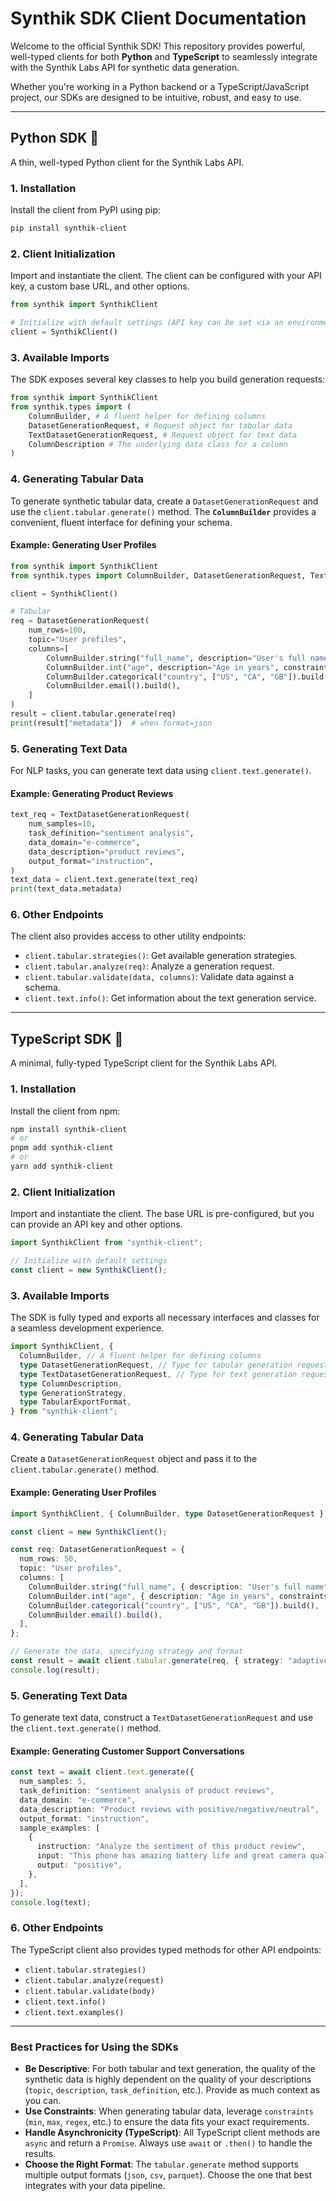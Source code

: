 # Synthik SDK Client Documentation 

Welcome to the official Synthik SDK\! This repository provides powerful, well-typed clients for both **Python** and **TypeScript** to seamlessly integrate with the Synthik Labs API for synthetic data generation.

Whether you're working in a Python backend or a TypeScript/JavaScript project, our SDKs are designed to be intuitive, robust, and easy to use.

-----

## Python SDK 🐍

A thin, well-typed Python client for the Synthik Labs API.

### 1\. Installation

Install the client from PyPI using pip:

```bash
pip install synthik-client
```

### 2\. Client Initialization

Import and instantiate the client. The client can be configured with your API key, a custom base URL, and other options.

```python
from synthik import SynthikClient

# Initialize with default settings (API key can be set via an environment variable)
client = SynthikClient()
```

### 3\. Available Imports

The SDK exposes several key classes to help you build generation requests:

```python
from synthik import SynthikClient
from synthik.types import (
    ColumnBuilder, # A fluent helper for defining columns
    DatasetGenerationRequest, # Request object for tabular data
    TextDatasetGenerationRequest, # Request object for text data
    ColumnDescription # The underlying data class for a column
)
```

### 4\. Generating Tabular Data

To generate synthetic tabular data, create a `DatasetGenerationRequest` and use the `client.tabular.generate()` method. The **`ColumnBuilder`** provides a convenient, fluent interface for defining your schema.

#### Example: Generating User Profiles

```python
from synthik import SynthikClient
from synthik.types import ColumnBuilder, DatasetGenerationRequest, TextDatasetGenerationRequest

client = SynthikClient()

# Tabular
req = DatasetGenerationRequest(
    num_rows=100,
    topic="User profiles",
    columns=[
        ColumnBuilder.string("full_name", description="User's full name").build(),
        ColumnBuilder.int("age", description="Age in years", constraints={"min": 18, "max": 90}).build(),
        ColumnBuilder.categorical("country", ["US", "CA", "GB"]).build(),
        ColumnBuilder.email().build(),
    ]
)
result = client.tabular.generate(req)
print(result["metadata"])  # when format=json
```

### 5\. Generating Text Data

For NLP tasks, you can generate text data using `client.text.generate()`.

#### Example: Generating Product Reviews

```python
text_req = TextDatasetGenerationRequest(
    num_samples=10,
    task_definition="sentiment analysis",
    data_domain="e-commerce",
    data_description="product reviews",
    output_format="instruction",
)
text_data = client.text.generate(text_req)
print(text_data.metadata)
```

### 6\. Other Endpoints

The client also provides access to other utility endpoints:

  * `client.tabular.strategies()`: Get available generation strategies.
  * `client.tabular.analyze(req)`: Analyze a generation request.
  * `client.tabular.validate(data, columns)`: Validate data against a schema.
  * `client.text.info()`: Get information about the text generation service.

-----

## TypeScript SDK 📜

A minimal, fully-typed TypeScript client for the Synthik Labs API.

### 1\. Installation

Install the client from npm:

```bash
npm install synthik-client
# or
pnpm add synthik-client
# or
yarn add synthik-client
```

### 2\. Client Initialization

Import and instantiate the client. The base URL is pre-configured, but you can provide an API key and other options.

```ts
import SynthikClient from "synthik-client";

// Initialize with default settings
const client = new SynthikClient();
```

### 3\. Available Imports

The SDK is fully typed and exports all necessary interfaces and classes for a seamless development experience.

```ts
import SynthikClient, {
  ColumnBuilder, // A fluent helper for defining columns
  type DatasetGenerationRequest, // Type for tabular generation requests
  type TextDatasetGenerationRequest, // Type for text generation requests
  type ColumnDescription,
  type GenerationStrategy,
  type TabularExportFormat,
} from "synthik-client";
```

### 4\. Generating Tabular Data

Create a `DatasetGenerationRequest` object and pass it to the `client.tabular.generate()` method.

#### Example: Generating User Profiles

```ts
import SynthikClient, { ColumnBuilder, type DatasetGenerationRequest } from "synthik-client";

const client = new SynthikClient();

const req: DatasetGenerationRequest = {
  num_rows: 50,
  topic: "User profiles",
  columns: [
    ColumnBuilder.string("full_name", { description: "User's full name", max_length: 80 }).build(),
    ColumnBuilder.int("age", { description: "Age in years", constraints: { min: 18, max: 90 } }).build(),
    ColumnBuilder.categorical("country", ["US", "CA", "GB"]).build(),
    ColumnBuilder.email().build(),
  ],
};

// Generate the data, specifying strategy and format
const result = await client.tabular.generate(req, { strategy: "adaptive_flow", format: "json" });
console.log(result);
```

### 5\. Generating Text Data

To generate text data, construct a `TextDatasetGenerationRequest` and use the `client.text.generate()` method.

#### Example: Generating Customer Support Conversations

```ts
const text = await client.text.generate({
  num_samples: 5,
  task_definition: "sentiment analysis of product reviews",
  data_domain: "e-commerce",
  data_description: "Product reviews with positive/negative/neutral",
  output_format: "instruction",
  sample_examples: [
    {
      instruction: "Analyze the sentiment of this product review",
      input: "This phone has amazing battery life and great camera quality!",
      output: "positive",
    },
  ],
});
console.log(text);
```

### 6\. Other Endpoints

The TypeScript client also provides typed methods for other API endpoints:

  * `client.tabular.strategies()`
  * `client.tabular.analyze(request)`
  * `client.tabular.validate(body)`
  * `client.text.info()`
  * `client.text.examples()`

-----

### Best Practices for Using the SDKs

  * **Be Descriptive**: For both tabular and text generation, the quality of the synthetic data is highly dependent on the quality of your descriptions (`topic`, `description`, `task_definition`, etc.). Provide as much context as you can.
  * **Use Constraints**: When generating tabular data, leverage `constraints` (`min`, `max`, `regex`, etc.) to ensure the data fits your exact requirements.
  * **Handle Asynchronicity (TypeScript)**: All TypeScript client methods are `async` and return a `Promise`. Always use `await` or `.then()` to handle the results.
  * **Choose the Right Format**: The `tabular.generate` method supports multiple output formats (`json`, `csv`, `parquet`). Choose the one that best integrates with your data pipeline.
